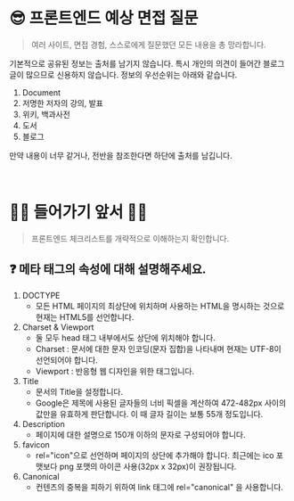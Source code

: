 # 😎 프론트엔드 예상 면접 질문
> 여러 사이트, 면접 경험, 스스로에게 질문했던 모든 내용을 총 망라합니다.

기본적으로 공유된 정보는 출처를 남기지 않습니다. 특시 개인의 의견이 들어간 블로그 글이 많으므로 신용하지 않습니다. 정보의 우선순위는 아래와 같습니다.
1. Document
2. 저명한 저자의 강의, 발표
3. 위키, 백과사전
4. 도서
5. 블로그

만약 내용이 너무 같거나, 전반을 참조한다면 하단에 출처를 남깁니다.

<br>

# 👋🏻 들어가기 앞서 👋🏻
> 프론트엔드 체크리스트를 개략적으로 이해하는지 확인합니다.

## ❓ 메타 태그의 속성에 대해 설명해주세요.
1. DOCTYPE
   - 모든 HTML 페이지의 최상단에 위치하며 사용하는 HTML을 명시하는 것으로 현재는 HTML5를 선언합니다.
2. Charset & Viewport
   - 둘 모두 head 태그 내부에서도 상단에 위치해야 합니다.
   - Charset : 문서에 대한 문자 인코딩(문자 집합)을 나타내며 현재는 UTF-8이 선언되어야 합니다.
   - Viewport : 반응형 웹 디자인을 위한 태그입니다.
3. Title
   - 문서의 Title을 설정합니다.
   - Google은 제목에 사용된 글자들의 너비 픽셀을 계산하여 472-482px 사이의 값만을 유효하게 판단합니다. 이 때 글자 길이는 보통 55개 정도입니다.
4. Description
   - 페이지에 대한 설명으로 150개 이하의 문자로 구성되어야 합니다.
5. favicon
   - rel="icon"으로 선언하며 페이지의 상단에 추가해야 합니다. 최근에는 ico 포맷보다 png 포맷의 아이콘 사용(32px x 32px)이 권장됩니다.
6. Canonical
   - 컨텐츠의 중복을 피하기 위하여 link 태그에 rel="canonical" 을 사용합니다.

<br>